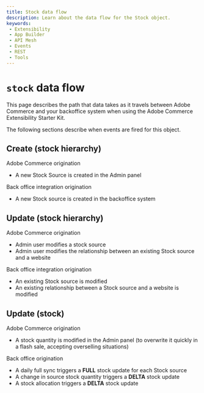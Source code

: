 ```yaml
---
title: Stock data flow
description: Learn about the data flow for the Stock object.
keywords:
 - Extensibility
 - App Builder
 - API Mesh
 - Events
 - REST
 - Tools
---
```


# `stock` data flow

This page describes the path that data takes as it travels between Adobe Commerce and your backoffice system when using the Adobe Commerce Extensibility Starter Kit.

The following sections describe when events are fired for this object.

## Create (stock hierarchy)

Adobe Commerce origination

- A new Stock Source is created in the Admin panel

Back office integration origination

- A new Stock source is created in the backoffice system

## Update (stock hierarchy)

Adobe Commerce origination

- Admin user modifies a stock source
- Admin user modifies the relationship between an existing Stock source and a website

Back office integration origination

- An existing Stock source is modified
- An existing relationship between a Stock source and a website is modified

## Update (stock)

Adobe Commerce origination

- A stock quantity is modified in the Admin panel (to overwrite it quickly in a flash sale, accepting overselling situations)

Back office origination

- A daily full sync triggers a **FULL** stock update for each Stock source
- A change in source stock quantity triggers a **DELTA** stock update
- A stock allocation triggers a **DELTA** stock update
